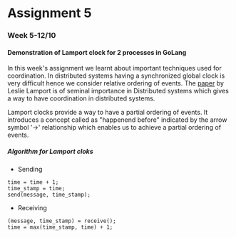 # Assignment 5
### Week 5-12/10
#### Demonstration of Lamport clock for 2 processes in GoLang

In this week's assignment we learnt about important techniques used for coordination. In distributed systems having a synchronized global clock is very difficult hence we consider relative ordering of events. The [paper](https://amturing.acm.org/p558-lamport.pdf) by Leslie Lamport is of seminal importance in Distributed systems which gives a way to have coordination in distributed systems. 

Lamport clocks provide a way to have a partial ordering of events. It introduces a concept called as "happenend before" indicated by the arrow symbol '->' relationship which enables us to achieve a partial ordering of events. 


##### Algorithm for Lamport cloks 

- Sending 
```
time = time + 1;
time_stamp = time;
send(message, time_stamp);
```

- Receiving
 ```
 (message, time_stamp) = receive();
 time = max(time_stamp, time) + 1;
 ```



